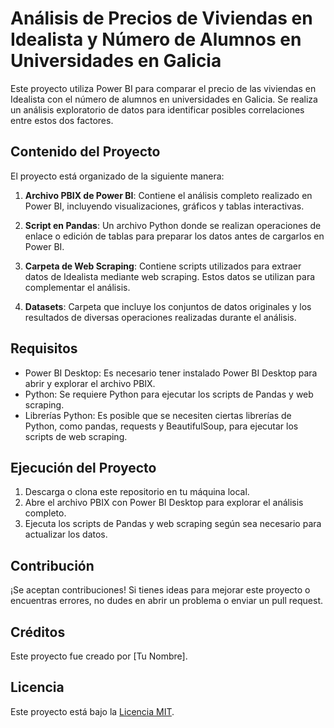 # Análisis de Precios de Viviendas en Idealista y Número de Alumnos en Universidades en Galicia

Este proyecto utiliza Power BI para comparar el precio de las viviendas en Idealista con el número de alumnos en universidades en Galicia. Se realiza un análisis exploratorio de datos para identificar posibles correlaciones entre estos dos factores.

## Contenido del Proyecto

El proyecto está organizado de la siguiente manera:

1. **Archivo PBIX de Power BI**: Contiene el análisis completo realizado en Power BI, incluyendo visualizaciones, gráficos y tablas interactivas.

2. **Script en Pandas**: Un archivo Python donde se realizan operaciones de enlace o edición de tablas para preparar los datos antes de cargarlos en Power BI.

3. **Carpeta de Web Scraping**: Contiene scripts utilizados para extraer datos de Idealista mediante web scraping. Estos datos se utilizan para complementar el análisis.

4. **Datasets**: Carpeta que incluye los conjuntos de datos originales y los resultados de diversas operaciones realizadas durante el análisis.

## Requisitos

- Power BI Desktop: Es necesario tener instalado Power BI Desktop para abrir y explorar el archivo PBIX.
- Python: Se requiere Python para ejecutar los scripts de Pandas y web scraping.
- Librerías Python: Es posible que se necesiten ciertas librerías de Python, como pandas, requests y BeautifulSoup, para ejecutar los scripts de web scraping.

## Ejecución del Proyecto

1. Descarga o clona este repositorio en tu máquina local.
2. Abre el archivo PBIX con Power BI Desktop para explorar el análisis completo.
3. Ejecuta los scripts de Pandas y web scraping según sea necesario para actualizar los datos.

## Contribución

¡Se aceptan contribuciones! Si tienes ideas para mejorar este proyecto o encuentras errores, no dudes en abrir un problema o enviar un pull request.

## Créditos

Este proyecto fue creado por [Tu Nombre].

## Licencia

Este proyecto está bajo la [Licencia MIT](LICENSE).
